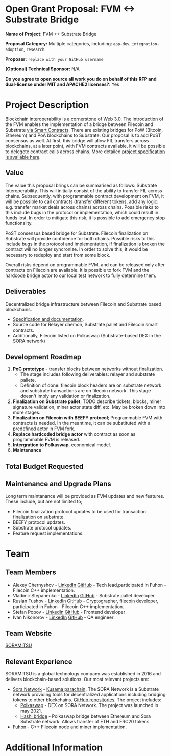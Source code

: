 # Open Grant Proposal: FVM <-> Substrate Bridge

**Name of Project:** FVM <-> Substrate Bridge

**Proposal Category:** Multiple categories, including: `app-dev`, `integration-adoption`, `research`

**Proposer:** `replace with your GitHub username`

**(Optional) Technical Sponsor:** N/A

**Do you agree to open source all work you do on behalf of this RFP and dual-license under MIT and APACHE2 licenses?**:  Yes

# Project Description

<!-- Please describe exactly what you are planning to build. Make sure to include the following: -->
<!-- - Start with the need or problem you are trying to solve with this project. -->
<!-- - Describe why your solution is going to adequately solve this problem. -->

<!-- This section should be 2-3 paragraphs long. -->
Blockchain interoperability is a cornerstone of Web 3.0. The
introduction of the FVM enables the implementation of a bridge between
Filecoin and Substrate [via Smart
Contracts](https://wiki.polkadot.network/docs/learn-bridges#via-smart-contracts). There
are existing bridges for PoW (Bitcoin, Ethereum) and PoA blockchains
to Substrate. Our proposal is to add PoST consensus as well. At
first, this bridge will allow FIL transfers across blockchains, at a
later point, with FVM contracts available, it will be possible to delegete contract calls across chains.
More detailed [project specification is available here](https://soramitsu.atlassian.net/wiki/spaces/FIL/pages/3651633155/FVM+-+Substrate+bridge).

## Value

<!-- Please describe in more detail why this proposal is valuable for the Filecoin ecosystem. Answer the following questions: -->
<!-- - What are the benefits to getting this right? -->
<!-- - What are the risks if you don't get it right? -->
<!-- - What are the risks that will make executing on this project difficult? -->

<!-- This section should be 1-3 paragraphs long. -->
The value this proposal brings can be summarised as follows: 
Substrate Interoperability. This will initially consist of the ability
to transfer FIL across chains. Subsequently, with programmable
contract development on FVM, it will be possible to call contracts
(transfer different tokens, add any logic: e.g. transfer market deals
across chains) across chains.
Possible risks to this include bugs in the protocol or
implementation, which could result in funds lost. In order to mitigate
this risk, it is possible to add emergency stop functionality.

PoST consensus based bridge for Substrate. Filecoin finalization on
Substrate will provide confidence for both chains.
Possible risks to this include bugs in the protocol and
implementation, if finalization is broken the contract will no longer
syncronize. In order to solve this, it would be necessary to redeploy and start from some block.

Overall risks depend on programmable FVM, and can be released only
after contracts on Filecoin are available. It is possible to fork FVM
and the hardcode bridge actor to our local test network to fully
determine them.

## Deliverables

<!-- Please describe in details what your final deliverable for this project will be. Include a specification of the project and what functionality the software will deliver when it is finished. -->
Decentralized bridge infrastructure between Filecoin and Substrate based blockchains.
- [Specification and documentation](https://soramitsu.atlassian.net/wiki/spaces/FIL/pages/3651633155/FVM+-+Substrate+bridge).
- Source code for Relayer daemon, Substrate pallet and Filecoin smart contracts.
- Additionally, Filecoin listed on Polkaswap (Substrate-based DEX in
  the SORA network)

## Development Roadmap

<!-- Please break up your development work into a clear set of milestones. This section needs to be very detailed (will vary on the project, but aim for around 2 pages for this section). -->

<!-- For each milestone, please describe: -->
<!-- - The software functionality that we can expect after the completion of each milestone. This should be detailed enough that it can be used to ensure that the software meets the specification you outlined in the Deliverables. -->
<!-- - How many people will be working on each milestone and their roles -->
<!-- - The amount of funding required for each milestone -->
<!-- - How much time this milestone will take to achieve (using real dates) -->
1) **PoC prototype** - transfer blocks between networks without
finalization. 
	* The stage includes following deliverables: relayer and substrate pallete. 
	* Definition of done: filecoin block headers are on substrate network and substrate transactions are on filecoin network. This stage doesn't imply any validation or finalization.
2) **Finalization on Substrate pallet**; TODO describe tickets, blocks, miner signature validation, miner actor state diff, etc. May be broken down into more stages.
3) **Finalization on Filecoin with BEEFY protocol**; Programmable FVM with
contracts is needed. In the meantime, it can be substituted with a predefined actor in FVM fork.
4) **Replace hardcoded bridge actor** with contract as soon as programmable FVM is released.
5) **Intergration to Polkaswap**, economical model.
6) **Maintenance**

## Total Budget Requested

<!--Sum up the total requested budget across all milestones, and include that figure here. Also, please include a budget breakdown to specify how you are planning to spend these funds. -->

## Maintenance and Upgrade Plans

<!-- Specify your team's long-term plans to maintain this software and upgrade it over time. -->
Long term maintanance will be provided as FVM updates and new
features. These include, but are not limited to;
- Filecoin finalization protocol updates to be used for transaction finalization on substrate.
- BEEFY protocol updates.
- Substrate protocol updates.
- Feature request implementations.

# Team

## Team Members

* Alexey Chernyshov - [LinkedIn](https://www.linkedin.com/in/alexey-chernyshov-029b3912b/) [GitHub](https://github.com/Alexey-N-Chernyshov) - Tech lead,participated in Fuhon - Filecoin C++ implementation.
* Vladimir Stepanenko - [LinkedIn](https://www.linkedin.com/in/vovac12/) [GitHub](https://github.com/vovac12) - Substrate pallet developer.
* Ruslan Tushov - [LinkedIn](https://www.linkedin.com/in/ruslan-tushov-5b4581240/) [GitHub](https://github.com/turuslan) - Cryptographer, filecoin developer, participated in Fuhon - Filecoin C++ implementation.
* Stefan Popov - [LinkedIn](https://www.linkedin.com/in/stefan-popov-072932170/) [GitHub](https://github.com/stefashkaa) - Frontend developer
* Ivan Nikonorov - [LinkedIn](https://www.linkedin.com/in/ivan-nikanorov-b6922b174/) [GitHub](https://github.com/ra9mls) - QA engineer

## Team Website

<!-- Please link to your team's website here (make sure it's `https`) -->

[SORAMITSU](https://soramitsu.co.jp/)

## Relevant Experience

<!-- Please describe (in words) your team's relevant experience, and why you think you are the right team to build this project. You can cite your team's prior experience in similar domains, doing similar dev work, individual team members' backgrounds, etc. -->
SORAMITSU is a global technology company was established in 2016 and delivers blockchain-based solutions. Our most relevant projects are:
* [Sora Network](https://sora.org) - [Kusama parachain](https://parachains.info/details/sora#about). The SORA Network is a Substrate network providing tools for decentralized applications including bridging tokens to other blockchains. [GitHub repositories](https://github.com/sora-xor). The project includes:
  * [Polkaswap](https://polkaswap.io) - DEX on SORA Network. The project was launched in may 2021.
  * [Hashi bridge](https://polkaswap.io/#/bridge) - Polkaswap bridge between Ethereum and Sora Substrate network. Allows transfer of ETH and ERC20 tokens. 
* [Fuhon](https://github.com/filecoin-project/cpp-filecoin) - C++ Filecoin node and miner implementation.

# Additional Information

<!-- Please include any additional information that you think would be useful in helping us to evaluate your proposal. -->
